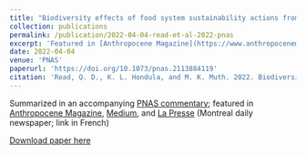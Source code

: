 ```yaml
---
title: "Biodiversity effects of food system sustainability actions from farm to fork."
collection: publications
permalink: /publication/2022-04-04-read-et-al-2022-pnas
excerpt: 'Featured in [Anthropocene Magazine](https://www.anthropocenemagazine.org/2022/04/reducing-food-waste-is-an-overlooked-solution-to-saving-endangered-species/) and [La Presse](https://www.lapresse.ca/actualites/sciences/2022-04-17/l-actualite-scientifique-a-petites-doses.php) (Montreal daily newspaper; link in French)'
date: 2022-04-04
venue: 'PNAS'
paperurl: 'https://doi.org/10.1073/pnas.2113884119'
citation: 'Read, Q. D., K. L. Hondula, and M. K. Muth. 2022. Biodiversity effects of food system sustainability actions from farm to fork. Proceedings of the National Academy of Sciences, 119, e2113884119. DOI: 10.1073/pnas.2113884119.'
---
```

Summarized in an accompanying [PNAS commentary](https://www.pnas.org/doi/10.1073/pnas.2204241119); featured in [Anthropocene Magazine](https://www.anthropocenemagazine.org/2022/04/reducing-food-waste-is-an-overlooked-solution-to-saving-endangered-species/), [Medium](https://medium.com/@mheidj/these-3-food-choices-matter-most-a5327e76f1e7), and [La Presse](https://www.lapresse.ca/actualites/sciences/2022-04-17/l-actualite-scientifique-a-petites-doses.php) (Montreal daily newspaper; link in French)

[Download paper here](https://doi.org/10.1073/pnas.2113884119)
